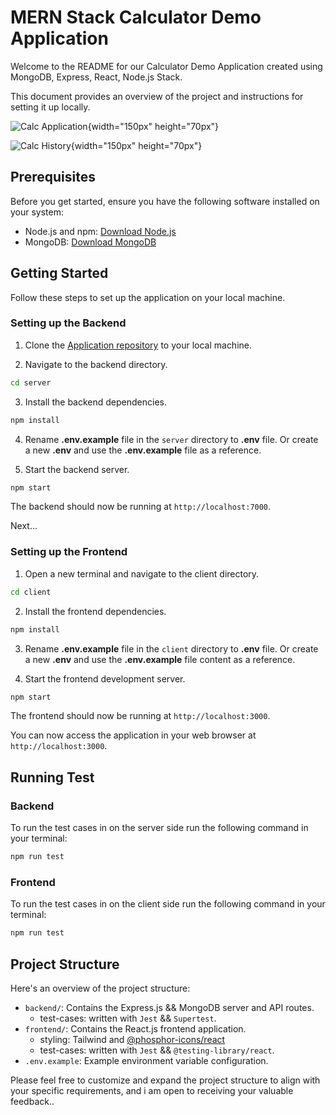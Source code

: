 # MERN Stack Calculator Demo Application

Welcome to the README for our Calculator Demo Application created using MongoDB, Express, React, Node.js Stack.

This document provides an overview of the project and instructions for setting it up locally.

![Calc Application](https://i.imgur.com/vz3PMT4.png){width="150px" height="70px"}

![Calc History](https://i.imgur.com/HURLoVF.png){width="150px" height="70px"}

## Prerequisites

Before you get started, ensure you have the following software installed on your system:

- Node.js and npm: [Download Node.js](https://nodejs.org/)
- MongoDB: [Download MongoDB](https://www.mongodb.com/try/download/community)

## Getting Started

Follow these steps to set up the application on your local machine.

### Setting up the Backend

1. Clone the [Application repository](https://github.com/ajibade3210/react-calc-demo) to your local machine.

2. Navigate to the backend directory.

```bash
cd server
```

3. Install the backend dependencies.

```bash
npm install
```

4. Rename **.env.example** file in the `server` directory to **.env** file. Or create a new **.env** and use the **.env.example** file as a reference.

5. Start the backend server.

```bash
npm start
```

The backend should now be running at `http://localhost:7000`.

Next...

### Setting up the Frontend

1. Open a new terminal and navigate to the client directory.

```bash
cd client
```

2. Install the frontend dependencies.

```bash
npm install
```

3. Rename **.env.example** file in the `client` directory to **.env** file. Or create a new **.env** and use the **.env.example** file content as a reference.

4. Start the frontend development server.

```bash
npm start
```

The frontend should now be running at `http://localhost:3000`.

You can now access the application in your web browser at `http://localhost:3000`.

## Running Test

### Backend

To run the test cases in on the server side run the following command in your terminal:

```bash
npm run test
```

### Frontend

To run the test cases in on the client side run the following command in your terminal:

```bash
npm run test
```

## Project Structure
Here's an overview of the project structure:

- `backend/`: Contains the Express.js && MongoDB server and API routes.
  - test-cases: written with `Jest` && `Supertest`.
- `frontend/`: Contains the React.js frontend application.
  - styling: Tailwind and [@phosphor-icons/react](https://phosphoricons.com/)
  - test-cases: written with `Jest` && `@testing-library/react`.
- `.env.example`: Example environment variable configuration.

Please feel free to customize and expand the project structure to align with your specific requirements, and i am open to receiving your valuable feedback..
